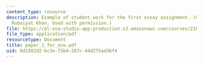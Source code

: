 ```yaml
---
content_type: resource
description: Example of student work for the first essay assignment. (Courtesy of
  Rubaiyat Khan. Used with permission.)
file: https://ol-ocw-studio-app-production.s3.amazonaws.com/courses/21h-301-the-ancient-world-greece-fall-2004/8d1502d2bc3e75b4287c44d275ad3bf4_paper_1_for_ocw.pdf
file_type: application/pdf
resourcetype: Document
title: paper_1_for_ocw.pdf
uid: 8d1502d2-bc3e-75b4-287c-44d275ad3bf4
---
```

